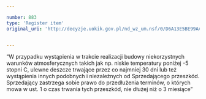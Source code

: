 ```yaml
---

number: 883
type: 'Register item'
original_uri: 'http://decyzje.uokik.gov.pl/nd_wz_um.nsf/0/D6A13E5BE99AA15CC12572DD0032971F?OpenDocument'


---
```


“W przypadku wystąpienia w trakcie realizacji budowy niekorzystnych warunków atmosferycznych takich jak np. niskie temperatury poniżej -5 stopni C, ulewne deszcze trwające przez co najmniej 30 dni lub też wystąpienia innych podobnych i niezależnych od Sprzedającego przeszkód. Sprzedający zastrzega sobie prawo do przedłużenia terminów, o których mowa w ust. 1 o czas trwania tych przeszkód, nie dłużej niż o 3 miesiące”
